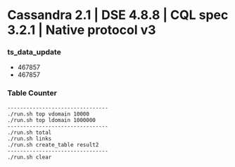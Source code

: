 Cassandra 2.1 | DSE 4.8.8 | CQL spec 3.2.1 | Native protocol v3
===============================================================
### ts_data_update
* 467857
* 467857

### Table Counter

```
--------------------------------
./run.sh top vdomain 10000
./run.sh top ldomain 1000000
--------------------------------
./run.sh total
./run.sh links
./run.sh create_table result2
--------------------------------
./run.sh clear
```
